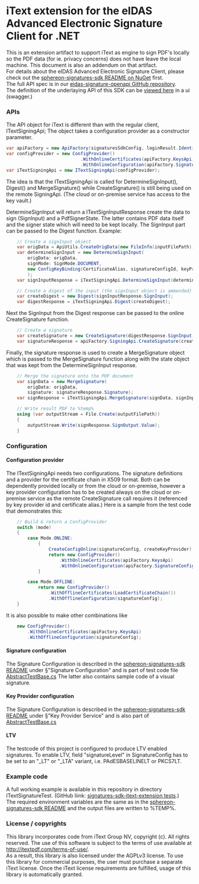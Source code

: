 # iText extension for the eIDAS Advanced Electronic Signature Client for .NET


This is an extension artifact to support iText as engine to sign PDF's locally so the PDF data (for ie. privacy concerns) does not have leave the local machine.
This document is also an addendum on that artifact.  
For details about the eIDAS Advanced Electronic Signature Client, please check out the [sphereon-signatures-sdk README on NuGet](https://www.nuget.org/packages/sphereon-signatures-sdk/) first.  
The full API spec is in our [eidas-signature-openapi GitHub repository](https://github.com/Sphereon-Opensource/eidas-signature-openapi).  
The definition of the underlaying API of this SDK can be [viewed here](https://eidas-signature-ms.icywave-74e8c4b0.westeurope.azurecontainerapps.io/swagger-ui.html) in a ui (swagger.) 



### APIs
The API object for iText is different than with the regular client, ITextSigningApi; The object takes a configuration provider as a constructor parameter.
````csharp
var apiFactory = new ApiFactory(signaturesSdkConfig, loginResult.IdentityToken, signaturesSdkConfig.ServiceEndpoint);
var configProvider = new ConfigProvider()
                            .WithOnlineCertificates(apiFactory.KeysApi)
                            .WithOnlineConfiguration(apiFactory.SignatureConfigApi)
var iTextSigningApi = new ITextSigningApi(configProvider);
````
The idea is that the ITextSigningApi is called for DetermineSignInput(), Digest() and MergeSignature() while CreateSignature() is still being used on the remote SigningApi. (The cloud or on-premise service has access to the key vault.) 

DetermineSignInput will return a ITextSignInputResponse create the data to sign (SignInput) and a PdfSignerState. The latter contains PDF data itself and the signer state which will need to be kept locally. 
The SignInput part can be passed to the Digest function.
Example:
````csharp
    // Create a signInput object
    var origData = ApiUtils.CreateOrigData(new FileInfo(inputFilePath));
    var determineSignInput = new DetermineSignInput(
        origData: origData,
        signMode: SignMode.DOCUMENT,
        new ConfigKeyBinding(CertificateAlias, signatureConfigId, keyProviderId)
        );
    var signInputResponse = iTextSigningApi.DetermineSignInput(determineSignInput);

    // Create a digest of the input (the signInput object is ammended)
    var createDigest = new Digest(signInputResponse.SignInput);
    var digestResponse = iTextSigningApi.Digest(createDigest);
````
Next the SignInput from the Digest response can be passed to the online CreateSignature function.
````csharp
    // Create a signature
    var createSignature = new CreateSignature(digestResponse.SignInput);
    var signatureResponse = apiFactory.SigningApi.CreateSignature(createSignature);
````
Finally, the signature response is used to create a MergeSignature object which is passed to the MergeSignature function along with the state object that was kept from the DetermineSignInput response.
````csharp
    // Merge the signature onto the PDF document
    var signData = new MergeSignature(
        origData: origData,
        signature: signatureResponse.Signature);
    var signResponse = iTextSigningApi.MergeSignature(signData, signInputResponse.State);

    // Write result PDF to %temp%
    using (var outputStream = File.Create(outputFilePath))
    {
        outputStream.Write(signResponse.SignOutput.Value);
    }
````

### Configuration
#### Configuration provider
The ITextSigningApi needs two configurations. The signature definitions and a provider for the certificate chain in X509 format. Both can be dependently provided locally or from the cloud or on-premise, however a key provider configuration has to be created always on the cloud or on-premise service as the remote CreateSignature call requires it (referenced by key provider id and certificate alias.) Here is a sample from the test code that demonstrates this:
````csharp
    // Build & return a ConfigProvider
    switch (mode)
    {
        case Mode.ONLINE:
            {
                CreateConfigOnline(signatureConfig, createKeyProvider);
                return new ConfigProvider()
                    .WithOnlineCertificates(apiFactory.KeysApi)
                    .WithOnlineConfiguration(apiFactory.SignatureConfigApi);
            }

        case Mode.OFFLINE:
            return new ConfigProvider()
                .WithOfflineCertificates(LoadCertificateChain())
                .WithOfflineConfiguration(signatureConfig);
    }
````
It is also possible to make other combinations like 
````csharp
    new ConfigProvider()
        .WithOnlineCertificates(apiFactory.KeysApi)
        .WithOfflineConfiguration(signatureConfig);
````

#### Signature configuration
The Signature Configuration is described in the [sphereon-signatures-sdk README](https://www.nuget.org/packages/sphereon-signatures-sdk/) under §"Signature Configuration" and is part of test code file [AbstractTestBase.cs](https://github.com/Sphereon-Opensource/signatures-sdk-itext-extension/blob/main/ITextSignatureTest/AbstractTestBase.cs)
The latter also contains sample code of a visual signature.

#### Key Provider configuration
The Signature Configuration is described in the [sphereon-signatures-sdk README](https://www.nuget.org/packages/sphereon-signatures-sdk/) under §"Key Provider Service" and is also part of [AbstractTestBase.cs](https://github.com/Sphereon-Opensource/signatures-sdk-itext-extension/blob/main/ITextSignatureTest/AbstractTestBase.cs)



#### LTV
The testcode of this project is configured to produce LTV enabled signatures. To enable LTV, field "signatureLevel" in SignatureConfig has to be set to an "_LT" or "_LTA" variant, i.e. PAdESBASELINELT or PKCS7LT.


### Example code
A full working example is available in this repository in directory ITextSignatureTest. (GitHub liink: [signatures-sdk-itext-extension tests](https://github.com/Sphereon-Opensource/signatures-sdk-itext-extension/tree/main/ITextSignatureTest).)  
The required environment variables are the same as in the [sphereon-signatures-sdk README](https://www.nuget.org/packages/sphereon-signatures-sdk/) and the output files are written to %TEMP%.


### License / copyrights
This library incorporates code from iText Group NV, copyright (c). All rights reserved. The use of this software is subject to the terms of use available at http://itextpdf.com/terms-of-use/.  
As a result, this library is also licensed under the AGPLv3 license. To use this library for commercial purposes, the user must purchase a separate iText license.
Once the iText license requirements are fulfilled, usage of this library is automatically granted.
